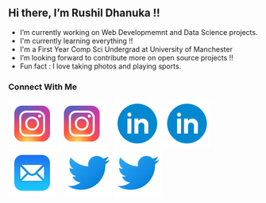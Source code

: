 ## Hi there, I’m Rushil Dhanuka !!
- I’m currently working on Web Developmemnt and Data Science projects.
- I'm currently learning everything !! 
- I'm a First Year Comp Sci Undergrad at University of Manchester
- I’m looking forward to contribute more on open source projects !!
- Fun fact : I love taking photos and playing sports. 

### Connect With Me

[![website](./img/insta.svg)](https://www.instagram.com/dhanukarushil/#gh-light-mode-only)
[![website](./img/insta.svg)](https://www.instagram.com/dhanukarushil/#gh-dark-mode-only)
&nbsp;&nbsp;
[![website](./img/linkedin.svg)](https://linkedin.com#gh-light-mode-only)
[![website](./img/linkedin.svg)](https://linkedin.com#gh-dark-mode-only)
&nbsp;&nbsp;
[![Email](./img/mail.svg)]((mailto:rushil.dhanuka@student.manchester.ac.uk))
&nbsp;&nbsp;
[![website](./img/twitter.svg)](https://twitter.com#gh-light-mode-only)
[![website](./img/twitter.svg)](https://twitter.com#gh-dark-mode-only)





<!---
rmd21/rmd21 is a ✨ special ✨ repository because its `README.md` (this file) appears on your GitHub profile.
You can click the Preview link to take a look at your changes.
--->
